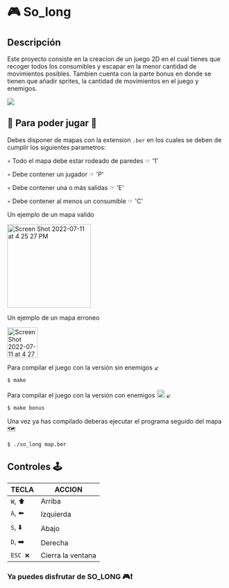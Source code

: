 # 🎮 So_long

## Descripción

Este proyecto consiste en la creacion de un juego 2D en el cual tienes que recoger todos los consumibles y escapar en la menor cantidad de movimientos posibles.
Tambien cuenta con la parte bonus en donde se tienen que añadir sprites, la cantidad de movimientos en el juego y enemigos.

![](https://github.com/gemartin99/So_long/blob/master/so_long.gif)

## 🔻 Para poder jugar 🔻

Debes disponer de mapas con la extension ```.ber``` en los cuales se deben de cumplir los siguientes parametros:

◦ Todo el mapa debe estar rodeado de paredes ☞ '1'

◦ Debe contener un jugador ☞ 'P'

◦ Debe contener una o más salidas ☞ 'E'

◦ Debe contener al menos un consumible ☞ 'C'

Un ejemplo de un mapa valido 

<img width="193" alt="Screen Shot 2022-07-11 at 4 25 27 PM" src="https://user-images.githubusercontent.com/66915274/178287279-4e047af5-b1fb-4186-a880-fbaf62c9a461.png">

Un ejemplo de un mapa erroneo

<img width="70" alt="Screen Shot 2022-07-11 at 4 27 37 PM" src="https://user-images.githubusercontent.com/66915274/178287735-fbad6277-d964-4146-a3b6-daeec7094083.png">

Para compilar el juego con la versión sin enemigos ↙️

```bash
$ make
```
Para compilar el juego con la versión con enemigos <img width="18" alt="enemy" src="https://user-images.githubusercontent.com/66915274/178278512-cc1cead2-3500-48d0-a2e2-5e9295860635.png">
 ↙️
```bash
$ make bonus
```
Una vez ya has compilado deberas ejecutar el programa seguido del mapa 🗺️
```bash
$ ./so_long map.ber
```
## Controles 🕹

|TECLA|ACCION|
|---|---|
|`W`, ⬆️|Arriba|
|`A`, ⬅️|Izquierda|
|`S`, ⬇️|Abajo|
|`D`,  ➡️ |Derecha|
|`ESC ❌`|Cierra la ventana|

### Ya puedes disfrutar de SO_LONG 🎮❗️





